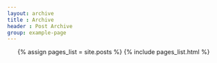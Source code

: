 ```yaml
---
layout: archive
title : Archive
header : Post Archive
group: example-page
---
```


<ul class="archive">
  {% assign pages_list = site.posts %}
  {% include pages_list.html %}
</ul> 